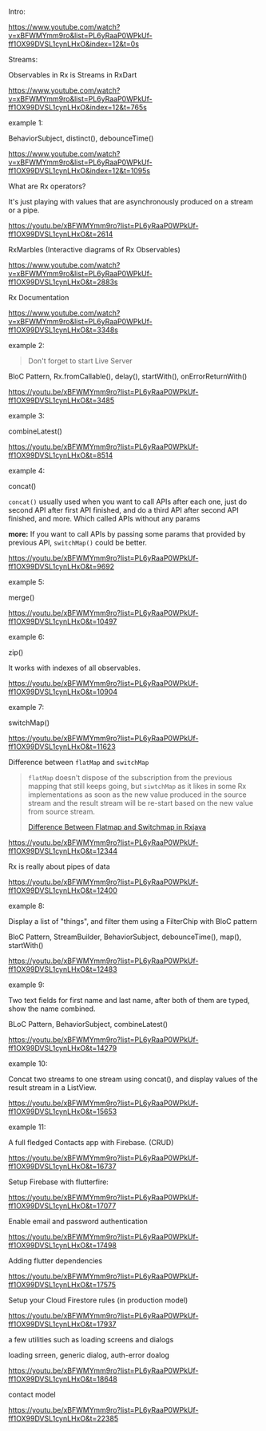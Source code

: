 Intro:

https://www.youtube.com/watch?v=xBFWMYmm9ro&list=PL6yRaaP0WPkUf-ff1OX99DVSL1cynLHxO&index=12&t=0s



Streams:

Observables in Rx is Streams in RxDart

https://www.youtube.com/watch?v=xBFWMYmm9ro&list=PL6yRaaP0WPkUf-ff1OX99DVSL1cynLHxO&index=12&t=765s



example 1:

BehaviorSubject, distinct(), debounceTime()

https://www.youtube.com/watch?v=xBFWMYmm9ro&list=PL6yRaaP0WPkUf-ff1OX99DVSL1cynLHxO&index=12&t=1095s



What are Rx operators?

It's just playing with values that are asynchronously produced on a stream or a  pipe. 

https://youtu.be/xBFWMYmm9ro?list=PL6yRaaP0WPkUf-ff1OX99DVSL1cynLHxO&t=2614



RxMarbles (Interactive diagrams of Rx Observables)

https://www.youtube.com/watch?v=xBFWMYmm9ro&list=PL6yRaaP0WPkUf-ff1OX99DVSL1cynLHxO&t=2883s



Rx Documentation

https://www.youtube.com/watch?v=xBFWMYmm9ro&list=PL6yRaaP0WPkUf-ff1OX99DVSL1cynLHxO&t=3348s



example 2:

> Don't forget to start Live Server

BloC Pattern, Rx.fromCallable(), delay(), startWith(), onErrorReturnWith()

https://youtu.be/xBFWMYmm9ro?list=PL6yRaaP0WPkUf-ff1OX99DVSL1cynLHxO&t=3485



example 3:

combineLatest()

https://youtu.be/xBFWMYmm9ro?list=PL6yRaaP0WPkUf-ff1OX99DVSL1cynLHxO&t=8514



example 4:

concat()

`concat()` usually used when you want to call APIs after each one, just do second API after first API finished, and do a third API after second API finished, and more. Which called APIs without any params

**more:** If you want to call APIs  by passing some params that provided by previous API, `switchMap()` could be better.

https://youtu.be/xBFWMYmm9ro?list=PL6yRaaP0WPkUf-ff1OX99DVSL1cynLHxO&t=9692



example 5:

merge()

https://youtu.be/xBFWMYmm9ro?list=PL6yRaaP0WPkUf-ff1OX99DVSL1cynLHxO&t=10497



example 6:

zip()

It works with indexes of all observables.

https://youtu.be/xBFWMYmm9ro?list=PL6yRaaP0WPkUf-ff1OX99DVSL1cynLHxO&t=10904



example 7:

switchMap()

https://youtu.be/xBFWMYmm9ro?list=PL6yRaaP0WPkUf-ff1OX99DVSL1cynLHxO&t=11623



Difference between `flatMap` and `switchMap`

> `flatMap` doesn't dispose of the subscription from the previous mapping that still keeps going, but `siwtchMap` as it likes in some Rx implementations as soon as the new value produced in the source stream and the result stream will be re-start based on the new value from source stream.
>
> [Difference Between Flatmap and Switchmap in Rxjava](https://www.baeldung.com/rxjava-flatmap-switchmap)

https://youtu.be/xBFWMYmm9ro?list=PL6yRaaP0WPkUf-ff1OX99DVSL1cynLHxO&t=12344



Rx is really about pipes of data

https://youtu.be/xBFWMYmm9ro?list=PL6yRaaP0WPkUf-ff1OX99DVSL1cynLHxO&t=12400



example 8:

Display a list of "things", and filter them using a FilterChip with BloC pattern

BloC Pattern, StreamBuilder,  BehaviorSubject, debounceTime(), map(), startWith()

https://youtu.be/xBFWMYmm9ro?list=PL6yRaaP0WPkUf-ff1OX99DVSL1cynLHxO&t=12483



example 9:

Two text fields for first name and last name, after both of them are typed, show the name combined.

BLoC Pattern, BehaviorSubject, combineLatest()

https://youtu.be/xBFWMYmm9ro?list=PL6yRaaP0WPkUf-ff1OX99DVSL1cynLHxO&t=14279



example 10:

Concat two streams to one stream using concat(), and display values of the result stream in a ListView.

https://youtu.be/xBFWMYmm9ro?list=PL6yRaaP0WPkUf-ff1OX99DVSL1cynLHxO&t=15653



example 11:

A full fledged Contacts app with Firebase. (CRUD)

https://youtu.be/xBFWMYmm9ro?list=PL6yRaaP0WPkUf-ff1OX99DVSL1cynLHxO&t=16737

Setup Firebase with flutterfire:

https://youtu.be/xBFWMYmm9ro?list=PL6yRaaP0WPkUf-ff1OX99DVSL1cynLHxO&t=17077

Enable email and password authentication

https://youtu.be/xBFWMYmm9ro?list=PL6yRaaP0WPkUf-ff1OX99DVSL1cynLHxO&t=17498

Adding flutter dependencies

https://youtu.be/xBFWMYmm9ro?list=PL6yRaaP0WPkUf-ff1OX99DVSL1cynLHxO&t=17575

Setup your Cloud Firestore rules (in production model)

https://youtu.be/xBFWMYmm9ro?list=PL6yRaaP0WPkUf-ff1OX99DVSL1cynLHxO&t=17937

a few utilities such as loading screens and dialogs

loading srreen, generic dialog, auth-error doalog 

https://youtu.be/xBFWMYmm9ro?list=PL6yRaaP0WPkUf-ff1OX99DVSL1cynLHxO&t=18648

contact model

https://youtu.be/xBFWMYmm9ro?list=PL6yRaaP0WPkUf-ff1OX99DVSL1cynLHxO&t=22385
